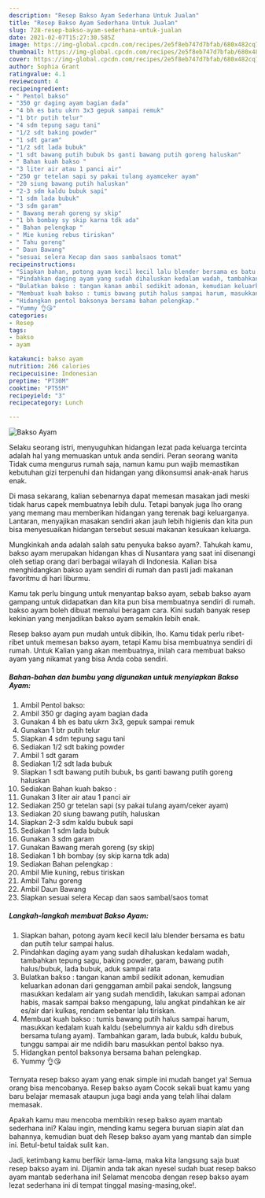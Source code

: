 ```yaml
---
description: "Resep Bakso Ayam Sederhana Untuk Jualan"
title: "Resep Bakso Ayam Sederhana Untuk Jualan"
slug: 728-resep-bakso-ayam-sederhana-untuk-jualan
date: 2021-02-07T15:27:30.585Z
image: https://img-global.cpcdn.com/recipes/2e5f8eb747d7bfab/680x482cq70/bakso-ayam-foto-resep-utama.jpg
thumbnail: https://img-global.cpcdn.com/recipes/2e5f8eb747d7bfab/680x482cq70/bakso-ayam-foto-resep-utama.jpg
cover: https://img-global.cpcdn.com/recipes/2e5f8eb747d7bfab/680x482cq70/bakso-ayam-foto-resep-utama.jpg
author: Sophia Grant
ratingvalue: 4.1
reviewcount: 4
recipeingredient:
- " Pentol bakso"
- "350 gr daging ayam bagian dada"
- "4 bh es batu ukrn 3x3 gepuk sampai remuk"
- "1 btr putih telur"
- "4 sdm tepung sagu tani"
- "1/2 sdt baking powder"
- "1 sdt garam"
- "1/2 sdt lada bubuk"
- "1 sdt bawang putih bubuk bs ganti bawang putih goreng haluskan"
- " Bahan kuah bakso "
- "3 liter air atau 1 panci air"
- "250 gr tetelan sapi sy pakai tulang ayamceker ayam"
- "20 siung bawang putih haluskan"
- "2-3 sdm kaldu bubuk sapi"
- "1 sdm lada bubuk"
- "3 sdm garam"
- " Bawang merah goreng sy skip"
- "1 bh bombay sy skip karna tdk ada"
- " Bahan pelengkap "
- " Mie kuning rebus tiriskan"
- " Tahu goreng"
- " Daun Bawang"
- "sesuai selera Kecap dan saos sambalsaos tomat"
recipeinstructions:
- "Siapkan bahan, potong ayam kecil kecil lalu blender bersama es batu dan putih telur sampai halus."
- "Pindahkan daging ayam yang sudah dihaluskan kedalam wadah, tambahkan tepung sagu, baking powder, garam, bawang putih halus/bubuk, lada bubuk, aduk sampai rata"
- "Bulatkan bakso : tangan kanan ambil sedikit adonan, kemudian keluarkan adonan dari genggaman ambil pakai sendok, langsung masukkan kedalam air yang sudah mendidih, lakukan sampai adonan habis, masak sampai bakso mengapung, lalu angkat pindahkan ke air es/air dari kulkas, rendam sebentar lalu tiriskan."
- "Membuat kuah bakso : tumis bawang putih halus sampai harum, masukkan kedalam kuah kaldu (sebelumnya air kaldu sdh direbus bersama tulang ayam). Tambahkan garam, lada bubuk, kaldu bubuk, tunggu sampai air me ndidih baru masukkan pentol bakso nya."
- "Hidangkan pentol baksonya bersama bahan pelengkap."
- "Yummy 👌😘"
categories:
- Resep
tags:
- bakso
- ayam

katakunci: bakso ayam 
nutrition: 266 calories
recipecuisine: Indonesian
preptime: "PT30M"
cooktime: "PT55M"
recipeyield: "3"
recipecategory: Lunch

---
```



![Bakso Ayam](https://img-global.cpcdn.com/recipes/2e5f8eb747d7bfab/680x482cq70/bakso-ayam-foto-resep-utama.jpg)

Selaku seorang istri, menyuguhkan hidangan lezat pada keluarga tercinta adalah hal yang memuaskan untuk anda sendiri. Peran seorang  wanita Tidak cuma mengurus rumah saja, namun kamu pun wajib memastikan kebutuhan gizi terpenuhi dan hidangan yang dikonsumsi anak-anak harus enak.

Di masa  sekarang, kalian sebenarnya dapat memesan masakan jadi meski tidak harus capek membuatnya lebih dulu. Tetapi banyak juga lho orang yang memang mau memberikan hidangan yang terenak bagi keluarganya. Lantaran, menyajikan masakan sendiri akan jauh lebih higienis dan kita pun bisa menyesuaikan hidangan tersebut sesuai makanan kesukaan keluarga. 



Mungkinkah anda adalah salah satu penyuka bakso ayam?. Tahukah kamu, bakso ayam merupakan hidangan khas di Nusantara yang saat ini disenangi oleh setiap orang dari berbagai wilayah di Indonesia. Kalian bisa menghidangkan bakso ayam sendiri di rumah dan pasti jadi makanan favoritmu di hari liburmu.

Kamu tak perlu bingung untuk menyantap bakso ayam, sebab bakso ayam gampang untuk didapatkan dan kita pun bisa membuatnya sendiri di rumah. bakso ayam boleh dibuat memalui beragam cara. Kini sudah banyak resep kekinian yang menjadikan bakso ayam semakin lebih enak.

Resep bakso ayam pun mudah untuk dibikin, lho. Kamu tidak perlu ribet-ribet untuk memesan bakso ayam, tetapi Kamu bisa membuatnya sendiri di rumah. Untuk Kalian yang akan membuatnya, inilah cara membuat bakso ayam yang nikamat yang bisa Anda coba sendiri.

<!--inarticleads1-->

##### Bahan-bahan dan bumbu yang digunakan untuk menyiapkan Bakso Ayam:

1. Ambil  Pentol bakso:
1. Ambil 350 gr daging ayam bagian dada
1. Gunakan 4 bh es batu ukrn 3x3, gepuk sampai remuk
1. Gunakan 1 btr putih telur
1. Siapkan 4 sdm tepung sagu tani
1. Sediakan 1/2 sdt baking powder
1. Ambil 1 sdt garam
1. Sediakan 1/2 sdt lada bubuk
1. Siapkan 1 sdt bawang putih bubuk, bs ganti bawang putih goreng haluskan
1. Sediakan  Bahan kuah bakso :
1. Gunakan 3 liter air atau 1 panci air
1. Sediakan 250 gr tetelan sapi (sy pakai tulang ayam/ceker ayam)
1. Sediakan 20 siung bawang putih, haluskan
1. Siapkan 2-3 sdm kaldu bubuk sapi
1. Sediakan 1 sdm lada bubuk
1. Gunakan 3 sdm garam
1. Gunakan  Bawang merah goreng (sy skip)
1. Sediakan 1 bh bombay (sy skip karna tdk ada)
1. Sediakan  Bahan pelengkap :
1. Ambil  Mie kuning, rebus tiriskan
1. Ambil  Tahu goreng
1. Ambil  Daun Bawang
1. Siapkan sesuai selera Kecap dan saos sambal/saos tomat




<!--inarticleads2-->

##### Langkah-langkah membuat Bakso Ayam:

1. Siapkan bahan, potong ayam kecil kecil lalu blender bersama es batu dan putih telur sampai halus.
1. Pindahkan daging ayam yang sudah dihaluskan kedalam wadah, tambahkan tepung sagu, baking powder, garam, bawang putih halus/bubuk, lada bubuk, aduk sampai rata
1. Bulatkan bakso : tangan kanan ambil sedikit adonan, kemudian keluarkan adonan dari genggaman ambil pakai sendok, langsung masukkan kedalam air yang sudah mendidih, lakukan sampai adonan habis, masak sampai bakso mengapung, lalu angkat pindahkan ke air es/air dari kulkas, rendam sebentar lalu tiriskan.
1. Membuat kuah bakso : tumis bawang putih halus sampai harum, masukkan kedalam kuah kaldu (sebelumnya air kaldu sdh direbus bersama tulang ayam). Tambahkan garam, lada bubuk, kaldu bubuk, tunggu sampai air me ndidih baru masukkan pentol bakso nya.
1. Hidangkan pentol baksonya bersama bahan pelengkap.
1. Yummy 👌😘




Ternyata resep bakso ayam yang enak simple ini mudah banget ya! Semua orang bisa mencobanya. Resep bakso ayam Cocok sekali buat kamu yang baru belajar memasak ataupun juga bagi anda yang telah lihai dalam memasak.

Apakah kamu mau mencoba membikin resep bakso ayam mantab sederhana ini? Kalau ingin, mending kamu segera buruan siapin alat dan bahannya, kemudian buat deh Resep bakso ayam yang mantab dan simple ini. Betul-betul taidak sulit kan. 

Jadi, ketimbang kamu berfikir lama-lama, maka kita langsung saja buat resep bakso ayam ini. Dijamin anda tak akan nyesel sudah buat resep bakso ayam mantab sederhana ini! Selamat mencoba dengan resep bakso ayam lezat sederhana ini di tempat tinggal masing-masing,oke!.

